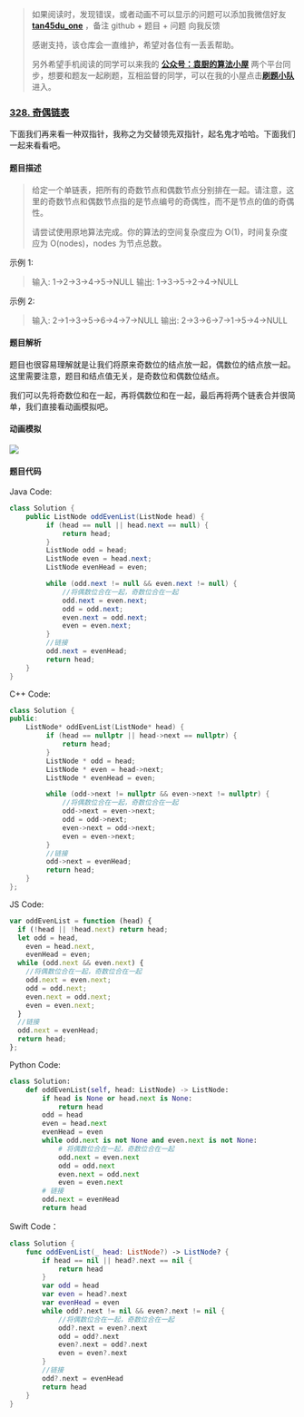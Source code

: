 > 如果阅读时，发现错误，或者动画不可以显示的问题可以添加我微信好友 **[tan45du_one](https://raw.githubusercontent.com/tan45du/tan45du.github.io/master/个人微信.15egrcgqd94w.jpg)** ，备注 github + 题目 + 问题 向我反馈
>
> 感谢支持，该仓库会一直维护，希望对各位有一丢丢帮助。
>
> 另外希望手机阅读的同学可以来我的 <u>[**公众号：袁厨的算法小屋**](https://raw.githubusercontent.com/tan45du/test/master/微信图片_20210320152235.2pthdebvh1c0.png)</u> 两个平台同步，想要和题友一起刷题，互相监督的同学，可以在我的小屋点击<u>[**刷题小队**](https://raw.githubusercontent.com/tan45du/test/master/微信图片_20210320152235.2pthdebvh1c0.png)</u>进入。

### [328. 奇偶链表](https://leetcode-cn.com/problems/odd-even-linked-list/)

下面我们再来看一种双指针，我称之为交替领先双指针，起名鬼才哈哈。下面我们一起来看看吧。

#### 题目描述

> 给定一个单链表，把所有的奇数节点和偶数节点分别排在一起。请注意，这里的奇数节点和偶数节点指的是节点编号的奇偶性，而不是节点的值的奇偶性。
>
> 请尝试使用原地算法完成。你的算法的空间复杂度应为 O(1)，时间复杂度应为 O(nodes)，nodes 为节点总数。

示例 1:

> 输入: 1->2->3->4->5->NULL
> 输出: 1->3->5->2->4->NULL

示例 2:

> 输入: 2->1->3->5->6->4->7->NULL
> 输出: 2->3->6->7->1->5->4->NULL

#### 题目解析

题目也很容易理解就是让我们将原来奇数位的结点放一起，偶数位的结点放一起。这里需要注意，题目和结点值无关，是奇数位和偶数位结点。

我们可以先将奇数位和在一起，再将偶数位和在一起，最后再将两个链表合并很简单，我们直接看动画模拟吧。

#### **动画模拟**

![](https://img-blog.csdnimg.cn/20210321120150255.gif)

#### 题目代码

Java Code:

```java
class Solution {
    public ListNode oddEvenList(ListNode head) {
         if (head == null || head.next == null) {
             return head;
         }
         ListNode odd = head;
         ListNode even = head.next;
         ListNode evenHead = even;

         while (odd.next != null && even.next != null) {
             //将偶数位合在一起，奇数位合在一起
             odd.next = even.next;
             odd = odd.next;
             even.next = odd.next;
             even = even.next;
         }
         //链接
         odd.next = evenHead;
         return head;
    }
}
```

C++ Code:

```cpp
class Solution {
public:
    ListNode* oddEvenList(ListNode* head) {
         if (head == nullptr || head->next == nullptr) {
             return head;
         }
         ListNode * odd = head;
         ListNode * even = head->next;
         ListNode * evenHead = even;

         while (odd->next != nullptr && even->next != nullptr) {
             //将偶数位合在一起，奇数位合在一起
             odd->next = even->next;
             odd = odd->next;
             even->next = odd->next;
             even = even->next;
         }
         //链接
         odd->next = evenHead;
         return head;
    }
};
```

JS Code:

```javascript
var oddEvenList = function (head) {
  if (!head || !head.next) return head;
  let odd = head,
    even = head.next,
    evenHead = even;
  while (odd.next && even.next) {
    //将偶数位合在一起，奇数位合在一起
    odd.next = even.next;
    odd = odd.next;
    even.next = odd.next;
    even = even.next;
  }
  //链接
  odd.next = evenHead;
  return head;
};
```

Python Code:

```python
class Solution:
    def oddEvenList(self, head: ListNode) -> ListNode:
        if head is None or head.next is None:
            return head
        odd = head
        even = head.next
        evenHead = even
        while odd.next is not None and even.next is not None:
            # 将偶数位合在一起，奇数位合在一起
            odd.next = even.next
            odd = odd.next
            even.next = odd.next
            even = even.next
        # 链接
        odd.next = evenHead
        return head
```

Swift Code：

```swift
class Solution {
    func oddEvenList(_ head: ListNode?) -> ListNode? {
        if head == nil || head?.next == nil {
            return head
        }
        var odd = head
        var even = head?.next
        var evenHead = even
        while odd?.next != nil && even?.next != nil {
            //将偶数位合在一起，奇数位合在一起
            odd?.next = even?.next
            odd = odd?.next
            even?.next = odd?.next
            even = even?.next
        }
        //链接
        odd?.next = evenHead
        return head
    }
}
```
